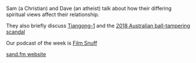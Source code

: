 Sam (a Christian) and Dave (an atheist) talk about how their differing spiritual views affect their relationship.

They also briefly discuss [Tiangong-1](https://www.space.com/40140-chinese-space-station-easter-2018-crash.html) and the [2018 Australian ball-tampering scandal](https://en.wikipedia.org/wiki/2018_Australian_ball-tampering_scandal)

Our podcast of the week is [Film Snuff](https://www.filmsnuff.com/)

[sand.fm website](http://sand.fm)

